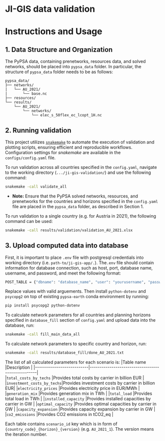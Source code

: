 # JI-GIS data validation

# Instructions and Usage
## 1. Data Structure and Organization
The PyPSA data, containing prenetworks, resources data, and solved networks, should be placed into `pypsa_data` folder. In particular, the structure of `pypsa_data` folder needs to be as follows:

```
pypsa_data/
├── networks/
|   └── AU_2021/
|       └── base.nc
├── resources/
└── results/
    └── AU_2021/
        └── networks/
            └── elec_s_50flex_ec_lcopt_1H.nc
```

## 2. Running validation

This project utilizes [`snakemake`](https://snakemake.readthedocs.io/en/stable/) to automate the execution of validation and plotting scripts, ensuring efficient and reproducible workflows. Configuration settings for *snakemake* are available in the `configs/config.yaml` file.

To run validation across all countries specified in the `config.yaml`, navigate to the working directory (`.../ji-gis-validation/`) and use the following command:
```bash
snakemake -call validate_all
```
* **Note:** Ensure that the PyPSA solved networks, resources, and prenetworks for the countries and horizons specified in the `config.yaml` file are placed in the `pypsa_data` folder, as described in Section 1.

To run validation to a single country (e.g. for Austria in 2021), the following command can be used:
``` bash
snakemake -call results/validation/validation_AU_2021.xlsx
```

## 3. Upload computed data into database

First, it is important to place `.env` file with postgresql credentials into working directory (i.e. `path-to/ji-gis-app/.`). The`.env` file should contain information for database connection, such as host, port, database name, username, and password, and meet the following format:  
``` bash
POST_TABLE = {"dbname": "database_name", "user": "yourusername", "password": "yourpassword", "host": "ipaddress", "port": "yourport"}
```
Replace values with valid arguements. Then install `python-dotenv` and `psycopg2` on top of existing `pypsa-earth` conda environment by running:
``` bash
pip install psycopg2 python-dotenv
```
To calculate network parameters for all countries and planning horizons specified in `database_fill` section of `config.yaml` and upload data into the database, run:
``` bash
snakemake -call fill_main_data_all
```
To calculate network parameters to specific country and horizon, run:
``` bash
snakemake -call results/database_fill/done_AU_2021.txt
```
The list of all calculated parameters for each scenario is:
|Table name                 |Description                                        |
|---------------------------|---------------------------------------------------|  
|`total_costs_by_techs`     |Provides total costs by carrier in billion EUR     |
|`investment_costs_by_techs`|Provides investment costs by carrier in billion EUR|
|`electricity_prices`       |Provides electricity price in EUR/MWh              |
|`generation_mix`           |Provides generation mix in TWh                     |
|`total_load`               |Provides total load in TWh                         |
|`installed_capacity`       |Provides installed capacities by carrier in GW     |
|`optimal_capacity`         |Provides optimal capacities by carrier in GW       |
|`capacity_expansion`       |Provides capacity expansion by carrier in GW       |
|`co2_emissions`            |Provides CO2 emissions in tCO2_eq                  |

Each table contains `scenario_id` key which is in form of `{country_code}_{horizon}_{version}` (e.g. `AU_2021_1`). The version means the iteration number.